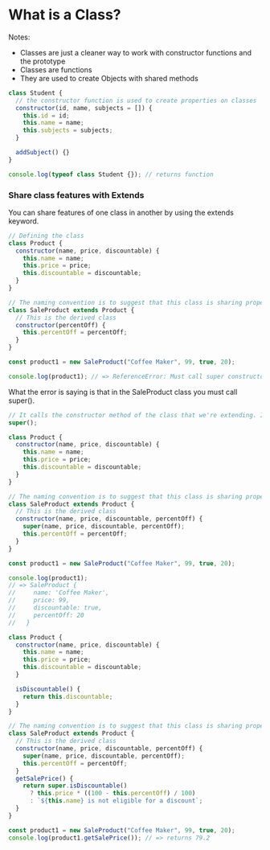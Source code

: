 # What is a Class?

Notes:

- Classes are just a cleaner way to work with constructor functions and the prototype
- Classes are functions
- They are used to create Objects with shared methods

```javascript
class Student {
  // the constructor function is used to create properties on classes
  constructor(id, name, subjects = []) {
    this.id = id;
    this.name = name;
    this.subjects = subjects;
  }

  addSubject() {}
}

console.log(typeof class Student {}); // returns function
```

### Share class features with Extends

You can share features of one class in another by using the extends keyword.

```javascript
// Defining the class
class Product {
  constructor(name, price, discountable) {
    this.name = name;
    this.price = price;
    this.discountable = discountable;
  }
}

// The naming convention is to suggest that this class is sharing properties with the Product class.
class SaleProduct extends Product {
  // This is the derived class
  constructor(percentOff) {
    this.percentOff = percentOff;
  }
}

const product1 = new SaleProduct("Coffee Maker", 99, true, 20);

console.log(product1); // => ReferenceError: Must call super constructor in derived class before accessing 'this' or returning from derived constructor
```

What the error is saying is that in the SaleProduct class you must call super().

```javascript
// It calls the constructor method of the class that we're extending. In this case super would call the Product class.
super();
```

```javascript
class Product {
  constructor(name, price, discountable) {
    this.name = name;
    this.price = price;
    this.discountable = discountable;
  }
}

// The naming convention is to suggest that this class is sharing properties with the Product class.
class SaleProduct extends Product {
  // This is the derived class
  constructor(name, price, discountable, percentOff) {
    super(name, price, discountable, percentOff);
    this.percentOff = percentOff;
  }
}

const product1 = new SaleProduct("Coffee Maker", 99, true, 20);

console.log(product1);
// => SaleProduct {
//     name: 'Coffee Maker',
//     price: 99,
//     discountable: true,
//     percentOff: 20
//   }
```

```javascript
class Product {
  constructor(name, price, discountable) {
    this.name = name;
    this.price = price;
    this.discountable = discountable;
  }

  isDiscountable() {
    return this.discountable;
  }
}

// The naming convention is to suggest that this class is sharing properties with the Product class.
class SaleProduct extends Product {
  // This is the derived class
  constructor(name, price, discountable, percentOff) {
    super(name, price, discountable, percentOff);
    this.percentOff = percentOff;
  }
  getSalePrice() {
    return super.isDiscountable()
      ? this.price * ((100 - this.percentOff) / 100)
      : `${this.name} is not eligible for a discount`;
  }
}

const product1 = new SaleProduct("Coffee Maker", 99, true, 20);
console.log(product1.getSalePrice()); // => returns 79.2
```
